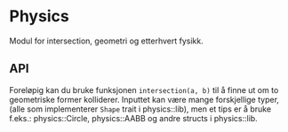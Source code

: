 # Physics

Modul for intersection, geometri og etterhvert fysikk.

## API

Foreløpig kan du bruke funksjonen `intersection(a, b)` til å finne ut om to geometriske former kolliderer. 
Inputtet kan være mange forskjellige typer, (alle som implementerer `Shape` trait i physics::lib),
men et tips er å bruke f.eks.: physics::Circle, physics::AABB og andre structs i physics::lib.
